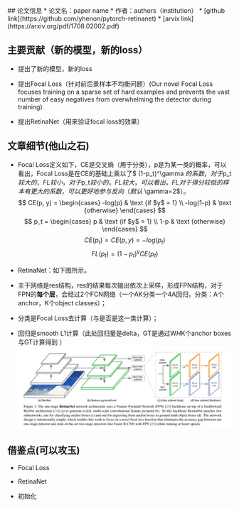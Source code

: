 <head>
    <script src="https://cdn.mathjax.org/mathjax/latest/MathJax.js?config=TeX-AMS-MML_HTMLorMML" type="text/javascript"></script>
    <script type="text/x-mathjax-config">
        MathJax.Hub.Config({
            tex2jax: {
            skipTags: ['script', 'noscript', 'style', 'textarea', 'pre'],
            inlineMath: [['$','$$']]
            }
        });
    </script>
</head>
## 论文信息
* 论文名：paper name
* 作者：authors（institution）
* [github link](https://github.com/yhenon/pytorch-retinanet)
* [arvix link](https://arxiv.org/pdf/1708.02002.pdf)

## 主要贡献（新的模型，新的loss）

- 提出了新的模型，新的loss

- 提出Focal Loss（针对前后景样本不均衡问题）(Our novel Focal Loss focuses training on a sparse set of hard examples and prevents the vast number of easy negatives from overwhelming the detector during training)

- 提出RetinaNet（用来验证focal loss的效果）

## 文章细节(他山之石)

- Focal Loss定义如下，CE是交叉熵（用于分类），p是为某一类的概率，可以看出，Focal Loss是在CE的基础上乘以了$ (1-p_t)^\gamma $的系数，对于$p_t$较大的，FL较小，对于$p_t$较小的，FL较大，可以看出，FL对于得分较低的样本有更大的系数，可以更好地参与反向（默认$ \gamma=2$）。
$$ CE(p, y) =  \begin{cases} -log(p) & \text {if $y$ = 1} \\ -log(1-p) & \text {otherwise} \end{cases} $$
$$ p_t =  \begin{cases} p & \text {if $y$ = 1} \\ 1-p & \text {otherwise} \end{cases} $$
$$ CE(p_t) = CE(p, y) = -log(p_t) $$
$$ FL(p_t) = (1-p_t)^\gamma CE(p_t)$$

- RetinaNet：如下图所示。

- 主干网络是res结构，res的结果每次输出依次上采样，形成FPN结构，对于FPN的**每个层**，会经过2个FCN网络（一个AK分类一个4A回归，分类：A个anchor，K个object classes）；

- 分类是Focal Loss去计算（与是否是这一类计算）；

- 回归是smooth L1计算（此处回归量是delta，GT是通过W*H*K个anchor boxes与GT计算得到
）
![](retinanet.png)



## 借鉴点(可以攻玉)

- Focal Loss

- RetinaNet

- 初始化
